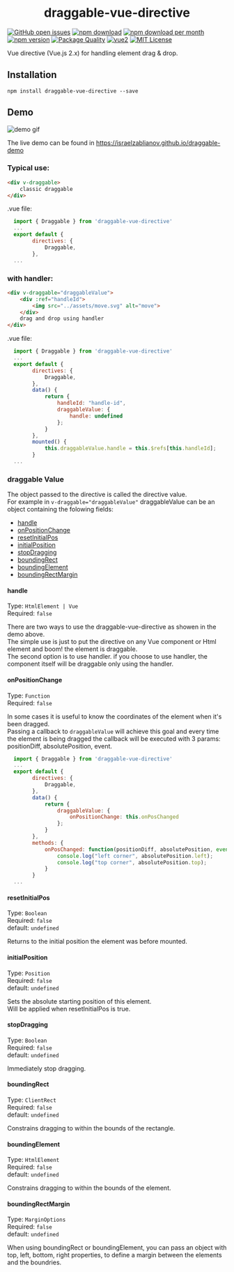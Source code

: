 <h1 align="center">draggable-vue-directive</h1>

[![GitHub open issues](https://img.shields.io/github/issues/IsraelZablianov/draggable-vue-directive.svg)](https://github.com/IsraelZablianov/draggable-vue-directive/issues?q=is%3Aopen+is%3Aissue)
[![npm download](https://img.shields.io/npm/dt/draggable-vue-directive.svg)](https://www.npmjs.com/package/draggable-vue-directive)
[![npm download per month](https://img.shields.io/npm/dm/draggable-vue-directive.svg)](https://www.npmjs.com/package/draggable-vue-directive)
[![npm version](https://img.shields.io/npm/v/draggable-vue-directive.svg)](https://www.npmjs.com/package/draggable-vue-directive)
[![Package Quality](http://npm.packagequality.com/shield/draggable-vue-directive.svg)](http://packagequality.com/#?package=draggable-vue-directive)
[![vue2](https://img.shields.io/badge/vue-2.x-brightgreen.svg)](https://vuejs.org/)
[![MIT License](https://img.shields.io/github/license/IsraelZablianov/draggable-vue-directive.svg)](https://github.com/IsraelZablianov/draggable-vue-directive/blob/master/LICENSE)


Vue directive (Vue.js 2.x) for handling element drag & drop.


## Installation

```console
npm install draggable-vue-directive --save
```

## Demo

![demo gif](https://media.giphy.com/media/3o6nUO1lWMkeyH5nfW/giphy.gif)

The live demo can be found in https://israelzablianov.github.io/draggable-demo


### Typical use:
``` html
<div v-draggable>
    classic draggable
</div>
```
.vue file:
``` js
  import { Draggable } from 'draggable-vue-directive'
  ...
  export default {
        directives: {
            Draggable,
        },
  ...
```

### with handler:
``` html
<div v-draggable="draggableValue">
    <div :ref="handleId">
        <img src="../assets/move.svg" alt="move">
    </div>
    drag and drop using handler
</div>
```
.vue file:
``` js
  import { Draggable } from 'draggable-vue-directive'
  ...
  export default {
        directives: {
            Draggable,
        },
        data() {
            return {
                handleId: "handle-id",
                draggableValue: {
                    handle: undefined
                };
            }
        },
        mounted() {
            this.draggableValue.handle = this.$refs[this.handleId];
        }
  ...
```

### draggable Value
The object passed to the directive is called the directive value.<br>
For example in `v-draggable="draggableValue"` draggableValue can be an object containing the folowing fields: <br>

* [handle](#handle)
* [onPositionChange](#onpositionchange)
* [resetInitialPos](#resetinitialpos)
* [initialPosition](#initialposition)
* [stopDragging](#stopdragging)
* [boundingRect](#boundingrect)
* [boundingElement](#boundingelement)
* [boundingRectMargin](#boundingrectmargin)
#### handle
Type: `HtmlElement | Vue`<br>
Required: `false`<br>

There are two ways to use the draggable-vue-directive as showen in the demo above.<br>
The simple use is just to put the directive on any Vue component or Html element and boom! the element is draggable.<br>
The second option is to use handler. if you choose to use handler, the component itself will be draggable only using the handler.


#### onPositionChange
Type: `Function`<br>
Required: `false`<br>

In some cases it is useful to know the coordinates of the element when it's been dragged.<br>
Passing a callback to `draggableValue` will achieve this goal and every time the element is being dragged the callback will be executed with 3 params: positionDiff, absolutePosition, event.<br>

``` js
  import { Draggable } from 'draggable-vue-directive'
  ...
  export default {
        directives: {
            Draggable,
        },
        data() {
            return {
                draggableValue: {
                    onPositionChange: this.onPosChanged
                };
            }
        },
        methods: {
            onPosChanged: function(positionDiff, absolutePosition, event) {
                console.log("left corner", absolutePosition.left);
                console.log("top corner", absolutePosition.top);
            }
        }
  ...
```


#### resetInitialPos
Type: `Boolean`<br>
Required: `false`<br>
default: `undefined`<br>

Returns to the initial position the element was before mounted.

#### initialPosition
Type: `Position`<br>
Required: `false`<br>
default: `undefined`<br>

Sets the absolute starting position of this element.<br>
Will be applied when resetInitialPos is true.

#### stopDragging
Type: `Boolean`<br>
Required: `false`<br>
default: `undefined`<br>

Immediately stop dragging.


#### boundingRect
Type: `ClientRect`<br>
Required: `false`<br>
default: `undefined`<br>

Constrains dragging to within the bounds of the rectangle.


#### boundingElement
Type: `HtmlElement`<br>
Required: `false`<br>
default: `undefined`<br>

Constrains dragging to within the bounds of the element.


#### boundingRectMargin
Type: `MarginOptions`<br>
Required: `false`<br>
default: `undefined`<br>

When using boundingRect or boundingElement, you can pass an object with top, left, bottom, right
properties, to define a margin between the elements and the boundries.